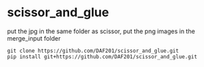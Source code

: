 # scissor_and_glue

put the jpg in the same folder as scissor, put the png images in the merge_input folder

```
git clone https://github.com/DAF201/scissor_and_glue.git 
pip install git+https://github.com/DAF201/scissor_and_glue.git
```
